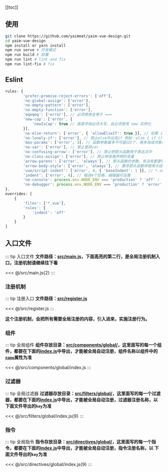 [[toc]]

## 使用

```bash
git clone https://github.com/yaimeet/yaim-vue-design.git
cd yaim-vue-design
npm install or yarn install
npm run serve # 开发模式
npm run build # 部署
npm run lint # lint and fix
npm run lint-fix # fix
```

## Eslint

```js
rules: {
        'prefer-promise-reject-errors': ['off'],
        'no-global-assign': ['error'],
        'no-empty-pattern': ['error'],
        'no-empty-function': ['error'],
        'eqeqeq': ['error'], // 必须使用全等于 ===
        'new-cap': ['error', {
            'newIsCap': true // 类首字母必须大写，且必须使用 new 实例化
        }],
        'no-else-return': ['error', { 'allowElseIf': true }], // 如果 if 块中包含了一个 return 语句，else 块就成了多余的了。可以将其内容移至块外。
        'no-lonely-if': ['error'], // 禁止else中出现if 例如：else { if () .. } , 需要写成 else if () ...
        'max-params': ['error', 3], // 函数参数最多不可超过3个，再多改成对象格式
        'no-var': ['error'], // 禁止使用var
        'no-confusing-arrow': ['error'], // 禁止把箭头函数用于表达式中
        'no-class-assign': ['error'], // 禁止修改类声明的变量
        'arrow-parens': ['error', 'always'], // 箭头函数的参数，有没有都要使用圆括号
        'arrow-body-style': ['error', 'always'], // 要求箭头函数体使用大括号
        'vue/script-indent': ['error', 4, { 'baseIndent': 1 }], // *.vue 的文件中的script标签中的js内容必须缩进
        'indent': ['error', 4], // 缩进4个空格，编辑器可设置
        'no-console': process.env.NODE_ENV === 'production' ? 'off' : 'off',
        'no-debugger': process.env.NODE_ENV === 'production' ? 'error' : 'off'
},
overrides: [
    {
        'files': ['*.vue'],
        'rules': {
            'indent': 'off'
        }
    }
]
```

## 入口文件

::: tip 入口文件
**文件路径：[src/main.js](https://github.com/yaimeet/yaim-vue-design/blob/master/src/main.js)，下面高亮的第二行，是全局注册机制入口，注册机制请继续往下看**

<<< @/src/main.js{2}
:::

### 注册机制

::: tip 注册入口
**文件路径：[src/register.js](https://github.com/yaimeet/yaim-vue-design/blob/master/src/register.js)**

<<< @/src/register.js
:::

**这个注册机制，会把所有需要全局注册的内容，引入进来，实施注册行为。**

### 组件

::: tip 全局组件
**组件存放目录：[src/components/global/](https://github.com/yaimeet/yaim-vue-design/tree/master/src/components/global)，这里面写的每一个组件，都要在下面的[index.js](https://github.com/yaimeet/yaim-vue-design/tree/master/src/components/global/index.js)中导出，才能被全局自动注册，组件名称以组件中的[`name`](https://github.com/yaimeet/yaim-vue-design/blob/master/src/components/global/hello.vue)属性为准**

<<< @/src/components/global/index.js
:::

### 过滤器

::: tip 全局过滤器
**过滤器存放目录：[src/filters/global/](https://github.com/yaimeet/yaim-vue-design/tree/master/src/filters/global)，这里面写的每一个过滤器，都要在下面的[index.js](https://github.com/yaimeet/yaim-vue-design/tree/master/src/filters/global/index.js)中导出，才能被全局自动注册，过滤器注册名称，以 下面文件导出的`key`为准**

<<< @/src/filters/global/index.js{9}
:::

### 指令

::: tip 全局指令
**指令存放目录：[src/directives/global/](https://github.com/yaimeet/yaim-vue-design/tree/master/src/directives/global)，这里面写的每一个指令，都要在下面的[index.js](https://github.com/yaimeet/yaim-vue-design/tree/master/src/directives/global/index.js)中导出，才能被全局自动注册，指令注册名称，以 下面文件导出的`key`为准**

<<< @/src/directives/global/index.js{9}
:::
